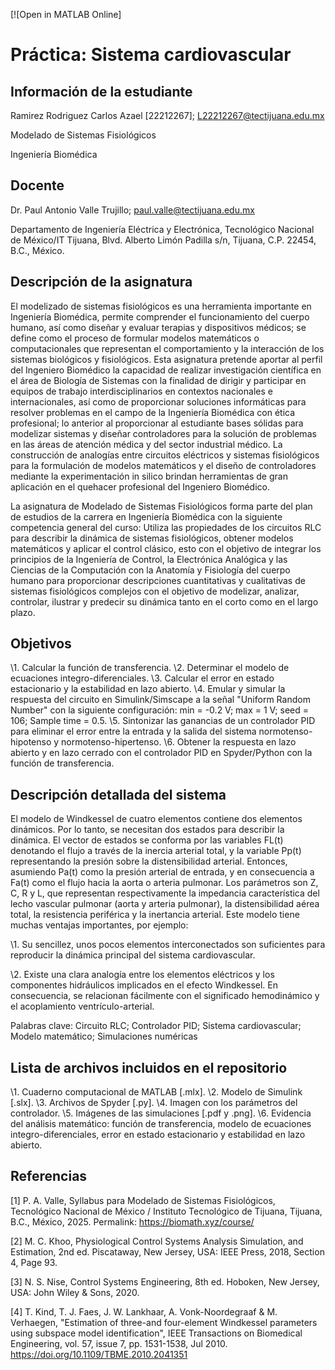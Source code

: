 [![Open in MATLAB Online]

# Práctica: Sistema cardiovascular

## Información de la estudiante
Ramirez Rodriguez Carlos Azael \[22212267]; L22212267@tectijuana.edu.mx

Modelado de Sistemas Fisiológicos

Ingeniería Biomédica

## Docente
Dr. Paul Antonio Valle Trujillo; paul.valle@tectijuana.edu.mx

Departamento de Ingeniería Eléctrica y Electrónica, Tecnológico Nacional de México/IT Tijuana, Blvd. Alberto Limón Padilla s/n, Tijuana, C.P. 22454, B.C., México.

## Descripción de la asignatura

El modelizado de sistemas fisiológicos es una herramienta importante en Ingeniería Biomédica, permite comprender el funcionamiento del cuerpo humano, así como diseñar y evaluar terapias y dispositivos médicos; se define como el proceso de formular modelos matemáticos o computacionales que representan el comportamiento y la interacción de los sistemas biológicos y fisiológicos. Esta asignatura pretende aportar al perfil del Ingeniero Biomédico la capacidad de realizar investigación científica en el área de Biología de Sistemas con la finalidad de dirigir y participar en equipos de trabajo interdisciplinarios en contextos nacionales e internacionales, así como de proporcionar soluciones informáticas para resolver problemas en el campo de la Ingeniería Biomédica con ética profesional; lo anterior al proporcionar al estudiante bases sólidas para modelizar sistemas y diseñar controladores para la solución de problemas en las áreas de atención médica y del sector industrial médico. La construcción de analogías entre circuitos eléctricos y sistemas fisiológicos para la formulación de modelos matemáticos y el diseño de controladores mediante la experimentación in silico brindan herramientas de gran aplicación en el quehacer profesional del Ingeniero Biomédico.

La asignatura de Modelado de Sistemas Fisiológicos forma parte del plan de estudios de la carrera en Ingeniería Biomédica con la siguiente competencia general del curso: Utiliza las propiedades de los circuitos RLC para describir la dinámica de sistemas fisiológicos, obtener modelos matemáticos y aplicar el control clásico, esto con el objetivo de integrar los principios de la Ingeniería de Control, la Electrónica Analógica y las Ciencias de la Computación con la Anatomía y Fisiología del cuerpo humano para proporcionar descripciones cuantitativas y cualitativas de sistemas fisiológicos complejos con el objetivo de modelizar, analizar, controlar, ilustrar y predecir su dinámica tanto en el corto como en el largo plazo.

## Objetivos

\1. Calcular la función de transferencia.
\2. Determinar el modelo de ecuaciones integro-diferenciales.
\3. Calcular el error en estado estacionario y la estabilidad en lazo abierto.
\4. Emular y simular la respuesta del circuito en Simulink/Simscape a la señal "Uniform Random Number" con la siguiente configuración: min = -0.2 V; max = 1 V; seed = 106; Sample time = 0.5.
\5. Sintonizar las ganancias de un controlador PID para eliminar el error entre la entrada y la salida del sistema normotenso-hipotenso y normotenso-hipertenso.
\6. Obtener la respuesta en lazo abierto y en lazo cerrado con el controlador PID en Spyder/Python con la función de transferencia.

## Descripción detallada del sistema

El modelo de Windkessel de cuatro elementos contiene dos elementos dinámicos. Por lo tanto, se necesitan dos estados para describir la dinámica. El vector de estados se conforma por las variables FL(t) denotando el flujo a través de la inercia arterial total, y la variable Pp(t) representando la presión sobre la distensibilidad arterial. Entonces, asumiendo Pa(t) como la presión arterial de entrada, y en consecuencia a Fa(t) como el flujo hacia la aorta o arteria pulmonar. Los parámetros son Z, C, R y L, que representan respectivamente la impedancia característica del lecho vascular pulmonar (aorta y arteria pulmonar), la distensibilidad aérea total, la resistencia periférica y la inertancia arterial. Este modelo tiene muchas ventajas importantes, por ejemplo:

\1. Su sencillez, unos pocos elementos interconectados son suficientes para reproducir la dinámica principal del sistema cardiovascular.

\2. Existe una clara analogía entre los elementos eléctricos y los componentes hidráulicos implicados en el efecto Windkessel. En consecuencia, se relacionan fácilmente con el significado hemodinámico y el acoplamiento ventrículo-arterial.

Palabras clave: Circuito RLC; Controlador PID; Sistema cardiovascular; Modelo matemático; Simulaciones numéricas

## Lista de archivos incluidos en el repositorio
\1. Cuaderno computacional de MATLAB [.mlx].
\2. Modelo de Simulink [.slx].
\3. Archivos de Spyder [.py].
\4. Imagen con los parámetros del controlador.
\5. Imágenes de las simulaciones [.pdf y .png].
\6. Evidencia del análisis matemático: función de transferencia, modelo de ecuaciones integro-diferenciales, error en estado estacionario y estabilidad en lazo abierto.

## Referencias
\[1] P. A. Valle, Syllabus para Modelado de Sistemas Fisiológicos, Tecnológico Nacional de México / Instituto Tecnológico de Tijuana, Tijuana, B.C., México, 2025. Permalink: https://biomath.xyz/course/

\[2] M. C. Khoo, Physiological Control Systems Analysis Simulation, and Estimation, 2nd ed. Piscataway, New Jersey, USA: IEEE Press, 2018, Section 4, Page 93.

\[3] N. S. Nise, Control Systems Engineering, 8th ed. Hoboken, New Jersey, USA: John Wiley & Sons, 2020.

\[4] T. Kind, T. J. Faes, J. W. Lankhaar, A. Vonk-Noordegraaf & M. Verhaegen, "Estimation of three-and four-element Windkessel parameters using subspace model identification", IEEE Transactions on Biomedical Engineering, vol. 57, issue 7, pp. 1531-1538, Jul 2010. https://doi.org/10.1109/TBME.2010.2041351

